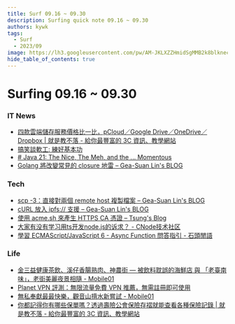 ```yaml
---
title: Surf 09.16 ~ 09.30
description: Surfing quick note 09.16 ~ 09.30
authors: kywk
tags:
  - Surf
  - 2023/09
image: https://lh3.googleusercontent.com/pw/AM-JKLXZZHmidSgMMB2k8blkneclNRysPXLr__G7rZ4hPi2sN0jC67PHAbX1MyFj8hQX_MTZ6bwIMPwCyu2fu1bU0ZXSX09eu-OlSDb4U-9haUS_wgnVPLaCM6WQLsRbsnocF8X5Edmt35rDjytljbNEMsaf8A=w800-no?authuser=0
hide_table_of_contents: true
---
```


Surfing 09.16 ~ 09.30
==================

### IT News

- [四款雲端儲存服務價格比一比，pCloud／Google Drive／OneDrive／Dropbox | 就是教不落 - 給你最豐富的 3C 資訊、教學網站](https://steachs.com/archives/63759)
- [搞笑談軟工: 練好基本功](http://teddy-chen-tw.blogspot.com/2023/09/blog-post_23.html)
- [# Java 21: The Nice, The Meh, and the ... Momentous](https://horstmann.com/unblog/2023-09-19/index.html)
- [Golang 將改變常見的 closure 地雷 – Gea-Suan Lin's BLOG](https://blog.gslin.org/archives/2023/09/22/11364/)

### Tech

- [scp -3：直接對兩個 remote host 複製檔案 – Gea-Suan Lin's BLOG](https://blog.gslin.org/archives/2023/09/25/11370/)
- [cURL 放入 ipfs:// 支援 – Gea-Suan Lin's BLOG](https://blog.gslin.org/archives/2023/09/24/11368/)
- [使用 acme.sh 來產生 HTTPS CA 憑證 – Tsung's Blog](https://blog.longwin.com.tw/2023/09/linux-acme-sh-https-ca-2023/)
- [大家有没有学习用ts开发node.js的诉求？ - CNode技术社区](https://cnodejs.org/topic/650cfeac1a7c3db18b05e385)
- [學習 ECMAScript/JavaScript 6 - Async Function 問答指引 - 石頭閒語](https://www.rocksaying.tw/archives/2023/ES6_Async_Function_How_to.html)

### Life

- [金三益健康茶飲、溪仔香腸熟肉、神農街 — 被飲料耽誤的海鮮店 與 「老臺南味」，老街美麗夜景相隨 - Mobile01](https://www.mobile01.com/topicdetail.php?f=202&t=6846772)
- [Planet VPN 評測：無限流量免費 VPN 推薦，無需註冊即可使用](https://free.com.tw/planet-vpn/)
- [無私奉獻最最快樂，觀音山揹水新嘗試 - Mobile01](https://www.mobile01.com/topicdetail.php?f=628&t=6844792)
- [你都記得你有哪些保單嗎？透過壽險公會保險存褶就能查看各種保險記錄 | 就是教不落 - 給你最豐富的 3C 資訊、教學網站](https://steachs.com/archives/63722)

